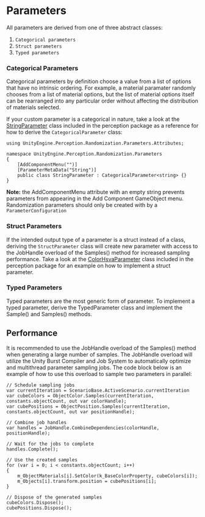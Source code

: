 # Parameters

All parameters are derived from one of three abstract classes:
1. `Categorical parameters`
2. `Struct parameters`
3. `Typed parameters`

### Categorical Parameters

Categorical parameters by definition choose a value from a list of options that have no intrinsic ordering. For example, a material paramater randomly chooses from a list of material options, but the list of material options itself can be rearranged into any particular order without affecting the distribution of materials selected.

If your custom parameter is a categorical in nature, take a look at the [StringParameter]() class included in the perception package as a reference for how to derive the `CategoricalParameter` class:
```
using UnityEngine.Perception.Randomization.Parameters.Attributes;

namespace UnityEngine.Perception.Randomization.Parameters
{
    [AddComponentMenu("")]
    [ParameterMetaData("String")]
    public class StringParameter : CategoricalParameter<string> {}
}
```

**Note:** the AddComponentMenu attribute with an empty string prevents parameters from appearing in the Add Component GameObject menu. Randomization parameters should only be created with by a `ParameterConfiguration`

### Struct Parameters

If the intended output type of a parameter is a struct instead of a class, deriving the `StructParameter` class will create new parameter with access to the JobHandle overload of the Samples() method for increased sampling performance. Take a look at the [ColorHsvaParameter]() class included in the perception package for an example on how to implement a struct parameter.

### Typed Parameters

Typed parameters are the most generic form of parameter. To implement a typed parameter, derive the TypedParameter class and implement the Sample() and Samples() methods.

## Performance
It is recommended to use the JobHandle overload of the Samples() method when generating a large number of samples. The JobHandle overload will utilize the Unity Burst Compiler and Job System to automatically optimize and multithread parameter sampling jobs. The code block below is an example of how to use this overload to sample two parameters in parallel:
```
// Schedule sampling jobs
var currentIteration = ScenarioBase.ActiveScenario.currentIteration
var cubeColors = ObjectColor.Samples(currentIteration, constants.objectCount, out var colorHandle);
var cubePositions = ObjectPosition.Samples(currentIteration, constants.objectCount, out var positionHandle);

// Combine job handles
var handles = JobHandle.CombineDependencies(colorHandle, positionHandle);

// Wait for the jobs to complete
handles.Complete();

// Use the created samples
for (var i = 0; i < constants.objectCount; i++)
{
    m_ObjectMaterials[i].SetColor(k_BaseColorProperty, cubeColors[i]);
    m_Objects[i].transform.position = cubePositions[i];
}

// Dispose of the generated samples
cubeColors.Dispose();
cubePositions.Dispose();
```
